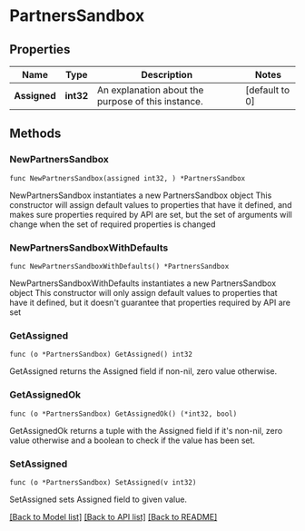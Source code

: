 # PartnersSandbox

## Properties

Name | Type | Description | Notes
------------ | ------------- | ------------- | -------------
**Assigned** | **int32** | An explanation about the purpose of this instance. | [default to 0]

## Methods

### NewPartnersSandbox

`func NewPartnersSandbox(assigned int32, ) *PartnersSandbox`

NewPartnersSandbox instantiates a new PartnersSandbox object
This constructor will assign default values to properties that have it defined,
and makes sure properties required by API are set, but the set of arguments
will change when the set of required properties is changed

### NewPartnersSandboxWithDefaults

`func NewPartnersSandboxWithDefaults() *PartnersSandbox`

NewPartnersSandboxWithDefaults instantiates a new PartnersSandbox object
This constructor will only assign default values to properties that have it defined,
but it doesn't guarantee that properties required by API are set

### GetAssigned

`func (o *PartnersSandbox) GetAssigned() int32`

GetAssigned returns the Assigned field if non-nil, zero value otherwise.

### GetAssignedOk

`func (o *PartnersSandbox) GetAssignedOk() (*int32, bool)`

GetAssignedOk returns a tuple with the Assigned field if it's non-nil, zero value otherwise
and a boolean to check if the value has been set.

### SetAssigned

`func (o *PartnersSandbox) SetAssigned(v int32)`

SetAssigned sets Assigned field to given value.



[[Back to Model list]](../README.md#documentation-for-models) [[Back to API list]](../README.md#documentation-for-api-endpoints) [[Back to README]](../README.md)


